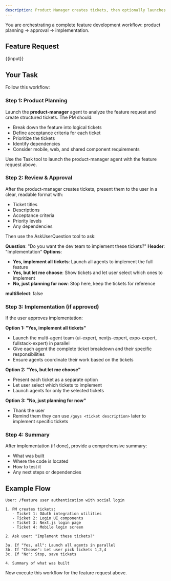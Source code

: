 ```yaml
---
description: Product Manager creates tickets, then optionally launches dev team to implement
---
```


You are orchestrating a complete feature development workflow: product planning → approval → implementation.

## Feature Request

{{input}}

## Your Task

Follow this workflow:

### Step 1: Product Planning

Launch the **product-manager** agent to analyze the feature request and create structured tickets. The PM should:
- Break down the feature into logical tickets
- Define acceptance criteria for each ticket
- Prioritize the tickets
- Identify dependencies
- Consider mobile, web, and shared component requirements

Use the Task tool to launch the product-manager agent with the feature request above.

### Step 2: Review & Approval

After the product-manager creates tickets, present them to the user in a clear, readable format with:
- Ticket titles
- Descriptions
- Acceptance criteria
- Priority levels
- Any dependencies

Then use the AskUserQuestion tool to ask:

**Question**: "Do you want the dev team to implement these tickets?"
**Header**: "Implementation"
**Options**:
- **Yes, implement all tickets**: Launch all agents to implement the full feature
- **Yes, but let me choose**: Show tickets and let user select which ones to implement
- **No, just planning for now**: Stop here, keep the tickets for reference

**multiSelect**: false

### Step 3: Implementation (if approved)

If the user approves implementation:

**Option 1: "Yes, implement all tickets"**
- Launch the multi-agent team (ui-expert, nextjs-expert, expo-expert, fullstack-expert) in parallel
- Give each agent the complete ticket breakdown and their specific responsibilities
- Ensure agents coordinate their work based on the tickets

**Option 2: "Yes, but let me choose"**
- Present each ticket as a separate option
- Let user select which tickets to implement
- Launch agents for only the selected tickets

**Option 3: "No, just planning for now"**
- Thank the user
- Remind them they can use `/guys <ticket description>` later to implement specific tickets

### Step 4: Summary

After implementation (if done), provide a comprehensive summary:
- What was built
- Where the code is located
- How to test it
- Any next steps or dependencies

## Example Flow

```
User: /feature user authentication with social login

1. PM creates tickets:
   - Ticket 1: OAuth integration utilities
   - Ticket 2: Login UI components
   - Ticket 3: Next.js login page
   - Ticket 4: Mobile login screen

2. Ask user: "Implement these tickets?"

3a. If "Yes, all": Launch all agents in parallel
3b. If "Choose": Let user pick tickets 1,2,4
3c. If "No": Stop, save tickets

4. Summary of what was built
```

Now execute this workflow for the feature request above.
